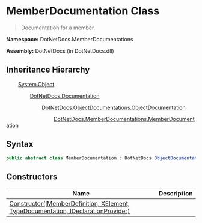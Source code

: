 # MemberDocumentation Class
> Documentation for a member.

**Namespace:** DotNetDocs.MemberDocumentations

**Assembly:** DotNetDocs (in DotNetDocs.dll)
## Inheritance Hierarchy
&nbsp;&nbsp;&nbsp;&nbsp;&nbsp;&nbsp;&nbsp;&nbsp;[System.Object](https://www.google.com/search?q=System.Object&btnI=)

&nbsp;&nbsp;&nbsp;&nbsp;&nbsp;&nbsp;&nbsp;&nbsp;&nbsp;&nbsp;&nbsp;&nbsp;&nbsp;&nbsp;&nbsp;&nbsp;[DotNetDocs.Documentation](/docs/DotNetDocs/Documentation.md)

&nbsp;&nbsp;&nbsp;&nbsp;&nbsp;&nbsp;&nbsp;&nbsp;&nbsp;&nbsp;&nbsp;&nbsp;&nbsp;&nbsp;&nbsp;&nbsp;&nbsp;&nbsp;&nbsp;&nbsp;&nbsp;&nbsp;&nbsp;&nbsp;[DotNetDocs.ObjectDocumentations.ObjectDocumentation](https://www.google.com/search?q=DotNetDocs.ObjectDocumentations.ObjectDocumentation&btnI=)

&nbsp;&nbsp;&nbsp;&nbsp;&nbsp;&nbsp;&nbsp;&nbsp;&nbsp;&nbsp;&nbsp;&nbsp;&nbsp;&nbsp;&nbsp;&nbsp;&nbsp;&nbsp;&nbsp;&nbsp;&nbsp;&nbsp;&nbsp;&nbsp;&nbsp;&nbsp;&nbsp;&nbsp;&nbsp;&nbsp;&nbsp;&nbsp;[DotNetDocs.MemberDocumentations.MemberDocumentation](/docs/DotNetDocs/MemberDocumentations/MemberDocumentation.md)

## Syntax
```csharp
public abstract class MemberDocumentation : DotNetDocs.ObjectDocumentations.ObjectDocumentation, DotNetDocs.Mixins.Contracts.IMemberDocumentation, DotNetDocs.Mixins.Contracts.IObjectDocumentation, DotNetDocs.Mixins.Contracts.IDocumentation
```
## Constructors
|Name|Description|
|---|---|
|[Constructor(IMemberDefinition, XElement, TypeDocumentation, IDeclarationProvider)](/docs/DotNetDocs/MemberDocumentations/MemberDocumentation/Constructors/Constructor_IMemberDefinition%2c%20XElement%2c%20Type7837.md)||
